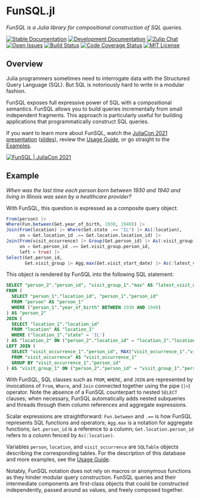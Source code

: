 # FunSQL.jl

*FunSQL is a Julia library for compositional construction of SQL queries.*

[![Stable Documentation][docs-rel-img]][docs-rel-url]
[![Development Documentation][docs-dev-img]][docs-dev-url]
[![Zulip Chat][chat-img]][chat-url]
[![Open Issues][issues-img]][issues-url]
[![Build Status][ci-img]][ci-url]
[![Code Coverage Status][codecov-img]][codecov-url]
[![MIT License][license-img]][license-url]


## Overview

Julia programmers sometimes need to interrogate data with the Structured Query
Language (SQL).  But SQL is notoriously hard to write in a modular fashion.

FunSQL exposes full expressive power of SQL with a compositional semantics.
FunSQL allows you to build queries incrementally from small independent
fragments.  This approach is particularly useful for building applications that
programmatically construct SQL queries.

If you want to learn more about FunSQL, watch the [JuliaCon 2021
presentation][juliacon2021-url] ([slides][juliacon2021-slides]), review the
[Usage Guide][guide-url], or go straight to the [Examples][examples-url].

[![FunSQL | JuliaCon 2021][juliacon2021-img]][juliacon2021-url]


## Example

*When was the last time each person born between 1930 and 1940 and living in
Illinois was seen by a healthcare provider?*

With FunSQL, this question is expressed as a composite query object:

```julia
From(person) |>
Where(Fun.between(Get.year_of_birth, 1930, 1940)) |>
Join(From(location) |> Where(Get.state .== "IL") |> As(:location),
     on = Get.location_id .== Get.location.location_id) |>
Join(From(visit_occurrence) |> Group(Get.person_id) |> As(:visit_group),
     on = Get.person_id .== Get.visit_group.person_id,
     left = true) |>
Select(Get.person_id,
       Get.visit_group |> Agg.max(Get.visit_start_date) |> As(:latest_visit_date))
```

This object is rendered by FunSQL into the following SQL statement:

```sql
SELECT "person_2"."person_id", "visit_group_1"."max" AS "latest_visit_date"
FROM (
  SELECT "person_1"."location_id", "person_1"."person_id"
  FROM "person" AS "person_1"
  WHERE ("person_1"."year_of_birth" BETWEEN 1930 AND 1940)
) AS "person_2"
JOIN (
  SELECT "location_1"."location_id"
  FROM "location" AS "location_1"
  WHERE ("location_1"."state" = 'IL')
) AS "location_2" ON ("person_2"."location_id" = "location_2"."location_id")
LEFT JOIN (
  SELECT "visit_occurrence_1"."person_id", MAX("visit_occurrence_1"."visit_start_date") AS "max"
  FROM "visit_occurrence" AS "visit_occurrence_1"
  GROUP BY "visit_occurrence_1"."person_id"
) AS "visit_group_1" ON ("person_2"."person_id" = "visit_group_1"."person_id")
```

With FunSQL, SQL clauses such as `FROM`, `WHERE`, and `JOIN` are represented by
invocations of `From`, `Where`, and `Join` connected together using the pipe
(`|>`) operator.  Note the absence of a FunSQL counterpart to nested `SELECT`
clauses; when necessary, FunSQL automatically adds nested subqueries and
threads through them column references and aggregate expressions.

Scalar expressions are straightforward: `Fun.between` and `.==` is how FunSQL
represents SQL functions and operators; `Agg.max` is a notation for aggregate
functions; `Get.person_id` is a reference to a column; `Get.location.person_id`
refers to a column fenced by `As(:location)`.

Variables `person`, `location`, and `visit_occurrence` are `SQLTable` objects
describing the corresponding tables.  For the description of this database and
more examples, see the [Usage Guide][guide-url].

Notably, FunSQL notation does not rely on macros or anonymous functions as they
hinder modular query construction.  FunSQL queries and their intermediate
components are first-class objects that could be constructed independently,
passed around as values, and freely composed together.


[docs-rel-img]: https://img.shields.io/badge/docs-stable-green.svg
[docs-rel-url]: https://mechanicalrabbit.github.io/FunSQL.jl/stable/
[docs-dev-img]: https://img.shields.io/badge/docs-dev-blue.svg
[docs-dev-url]: https://mechanicalrabbit.github.io/FunSQL.jl/dev/
[chat-img]: https://img.shields.io/badge/chat-julia--zulip-blue
[chat-url]: https://julialang.zulipchat.com/#narrow/stream/284102-funsql.2Ejl
[issues-img]: https://img.shields.io/github/issues/MechanicalRabbit/FunSQL.jl.svg
[issues-url]: https://github.com/MechanicalRabbit/FunSQL.jl/issues
[ci-img]: https://github.com/MechanicalRabbit/FunSQL.jl/workflows/CI/badge.svg
[ci-url]: https://github.com/MechanicalRabbit/FunSQL.jl/actions?query=workflow%3ACI+branch%3Amaster
[codecov-img]: https://codecov.io/gh/MechanicalRabbit/FunSQL.jl/branch/master/graph/badge.svg
[codecov-url]: https://codecov.io/gh/MechanicalRabbit/FunSQL.jl
[license-img]: https://img.shields.io/badge/license-MIT-blue.svg
[license-url]: https://raw.githubusercontent.com/MechanicalRabbit/FunSQL.jl/master/LICENSE.md
[juliacon2021-img]: https://img.youtube.com/vi/rGWwmuvRUYk/maxresdefault.jpg
[juliacon2021-url]: https://www.youtube.com/watch?v=rGWwmuvRUYk
[juliacon2021-slides]: https://github.com/MechanicalRabbit/FunSQL.jl/files/7465997/FunSQL-JuliaCon2021.pdf
[guide-url]: https://mechanicalrabbit.github.io/FunSQL.jl/dev/guide/
[examples-url]: https://mechanicalrabbit.github.io/FunSQL.jl/dev/examples/
